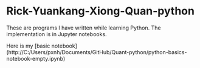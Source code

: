 

# Rick-Yuankang-Xiong-Quan-python

These are programs I have written while learning Python. The implementation is in Jupyter notebooks.


Here is my [basic notebook] (http://C:/Users/pxnh/Documents/GitHub/Quant-python/python-basics-notebook-empty.ipynb)